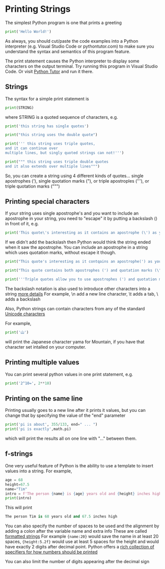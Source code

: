 # Printing Strings

The simplest Python program is one that prints a greeting
``` python
print('Hello World!')
```

As always, you should cut/paste the code examples into a Python interpreter (e.g. Visual Studio Code or pythontutor.com)
to make sure you understand the syntax and semantics of this program feature.

The print statement causes the Python interpreter to display some characters on the output terminal.
Try running this program in Visual Studio Code.
Or visit [Python Tutor](https://pythontutor.com) and run it there.

## Strings
The syntax for a simple print statement is
``` python
print(STRING)
```
where STRING is a quoted sequence of characters, e.g.
``` python
print('this string has single quotes')

print("this string uses the double quote")

print(''' this string uses triple quotes,
and it can continue over
multiple lines, but singly quoted strings can not!''')

print(""" this string uses triple double quotes
and it also extends over multiple lines""")
```

So, you can create a string using 4 different kinds of quotes...
single apostrophes ('), single quotation marks ("), or triple apostroples ('''),
or triple quotation marks (""")

## Printing special characters
If your string uses single apostrophe's and you want to include an apostrophe 
in your string, you need to "escape" it by putting a backslash (\) in front of it, e.g.

``` python
print('This quote\'s interesting as it contains an apostrophe (\') as you can see')
```

If we didn't add the backslash then Python would think the string ended when it saw the apostrophe.
You can include an apostrophe in a string which uses quotation marks, without escape it though.

``` python
print("This quote's interesting as it contqains an apostrophe(') as you can see")

print("This quote contains both apostrophes (') and quotation marks (\") so it needs to use an escape")

print('''Triple quotes allow you to use apostrophes (') and quotation marks (") without escaping them!''')
```

The backslash notation is also used to introduce other characters into a string [more details](https://python-reference.readthedocs.io/en/latest/docs/str/escapes.html)
For example, \n add a new line character, \t adds a tab, \\ adds a backslash

Also, Python strings can contain characters from any of the standard [Unicode characters](http://www.unicode.org/charts/)

For example,
``` python
print('山')
```
will print the Japanese character yama for Mountain, if you have that character set intalled on your computer.

## Printing multiple values
You can print several python values in one print statement, e.g.
``` python
print('2^10=', 2**10)
```

## Printing on the same line
Printing usually goes to a new line after it prints it values,
but you can change that by specifying the value of the "end" parameter
``` python
print('pi is about', 355/133, end=" ... ")
print('pi is exactly',math.pi)
```
which will print the results all on one line with "..." between them.

## f-strings
One very useful feature of Python is the ability to use a template to insert values into a string.
For example,
``` python
age = 68
height=67.5
name="Tim"
intro = f'The person {name} is {age} years old and {height} inches high'
print(intro)
```
This will print
``` python
The person Tim is 68 years old and 67.5 inches high
```
You can also specify the number of spaces to be used and the alignment by adding a colon after the variable name and extra info
These are called [formatted strings](https://docs.python.org/3/tutorial/inputoutput.html)
For example ```{name:20}``` would save the name in at least 20 spaces, ```{height:5.2f}``` would use at least 5 spaces for the height
and would have exactly 2 digits after decimal point. Python offers a [rich collection of specifiers for how numbers should be printed](https://openstax.org/books/introduction-python-programming/pages/3-2-formatted-strings)

You can also limit the number of digits appearing after the decimal sign





